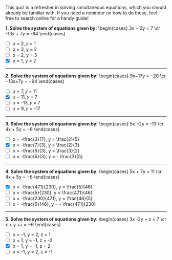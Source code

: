 
This quiz is a refresher in solving simultaneous equations, which you should already be familiar with. If you need a reminder on how to do these, feel free to search online for a handy guide!

**1. Solve the system of equations given by:**
\begin{cases} 3x  + 2y = 7 \cr -13x +  7y = -94 \end{cases}

- [ ]  𝑥 = 2, 𝑦 = 1
- [ ]  x = 3, y = 2
- [ ]  x = 2, y = 3
- [x]  x = 1, y = 2
---

**2. Solve the system of equations given by:**
\begin{cases} 9x−17y = −20 \cr −13x+7y = −94 \end{cases}

- [ ]  𝑥 = 7, 𝑦 = 11
- [x]  𝑥 = 11, 𝑦 = 7
- [ ]  𝑥 = -13, 𝑦 = 7
- [ ]   𝑥 = 9, 𝑦 = -17
---

**3. Solve the system of equations given by:**
\begin{cases} 5x −2y = -13 \cr 4x + 5y = −6 \end{cases}

- [ ] x = -\frac{3}{7}, y = \frac{2}{5}
- [x] x = -\frac{7}{3}, y = \frac{2}{3}
- [ ] x = -\frac{5}{3}, y = \frac{3}{2}
- [ ] x = -\frac{5}{3}, y = - \frac{3}{5}
---

**4. Solve the system of equations given by**:
\begin{cases} 5x + 7y = 11 \cr 4x + 5y = −6 \end{cases}
- [x] x = -\frac{471}{230}, y = \frac{5}{46}
- [ ] x = -\frac{5}{230}, y = \frac{471}{46}
- [ ] x = -\frac{230}{471}, y = \frac{46}{5}
- [ ] x = -\frac{5}{46}, y = - \frac{471}{230}

---

**5. Solve the system of equations given by**:
\begin{cases} 3x -2y + z = 7 \cr x + y +z = −6 \end{cases}
- [ ] x = -1, y = 2, z = 1
- [ ] x = 1, y = -1, z = -2
- [x] x = 1, y = -1, z = 2
- [ ] x = -1, y = 2, z = -1